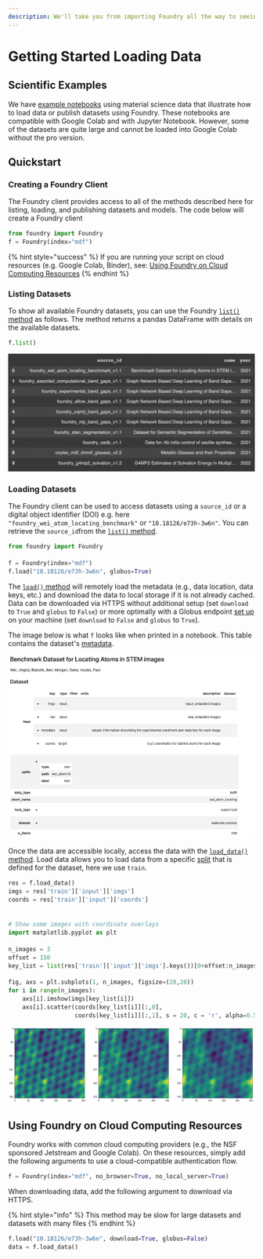 ```yaml
---
description: We'll take you from importing Foundry all the way to seeing your data.
---
```


# Getting Started Loading Data

## Scientific Examples

We have [example notebooks](https://github.com/MLMI2-CSSI/foundry/tree/main/examples) using material science data that illustrate how to load data or publish datasets using Foundry. These notebooks are compatible with Google Colab and with Jupyter Notebook. However, some of the datasets are quite large and cannot be loaded into Google Colab without the pro version.

## Quickstart

### Creating a Foundry Client

The Foundry client provides access to all of the methods described here for listing, loading, and publishing datasets and models. The code below will create a Foundry client&#x20;

```python
from foundry import Foundry
f = Foundry(index="mdf")
```

{% hint style="success" %}
If you are running your script on cloud resources (e.g. Google Colab, Binder), see: [Using Foundry on Cloud Computing Resources](examples.md#using-foundry-on-cloud-computing-resources)
{% endhint %}

### Listing Datasets

To show all available Foundry datasets, you can use the Foundry [`list()` method](concepts/methods.md#.list) as follows. The method returns a pandas DataFrame with details on the available datasets.

```python
f.list()
```

![The returned Dataframe from f.list()](<.gitbook/assets/Screen Shot 2022-01-27 at 1.29.23 PM (1).png>)

### Loading Datasets

The Foundry client can be used to access datasets using a `source_id` or a digital object identifier (DOI) e.g. here `"foundry_wei_atom_locating_benchmark"` or `"10.18126/e73h-3w6n"`_._ You can retrieve the `source_id`from the [`list()` method](examples.md#listing-datasets).

```python
from foundry import Foundry

f = Foundry(index="mdf")
f.load("10.18126/e73h-3w6n", globus=True)
```

The [`load()` method](concepts/methods.md#.load) will remotely load the metadata (e.g., data location, data keys, etc.) and download the data to local storage if it is not already cached. Data can be downloaded via HTTPS without additional setup (set `download` to `True` and `globus` to `False`) or more optimally with a Globus endpoint [set up](https://www.globus.org/globus-connect-personal) on your machine (set `download` to `False` and `globus` to `True`).&#x20;

The image below is what `f` looks like when printed in a notebook. This table contains the dataset's [metadata](concepts/foundry-datasets.md#descriptive-metadata).

![](../.gitbook/assets/image.png)

Once the data are accessible locally, access the data with the [`load_data()` method](concepts/methods.md#.load\_data). Load data allows you to load data from a specific [split](concepts/foundry-datasets.md#splits) that is defined for the dataset, here we use `train`.&#x20;

```python
res = f.load_data()
imgs = res['train']['input']['imgs']
coords = res['train']['input']['coords']


# Show some images with coordinate overlays
import matplotlib.pyplot as plt

n_images = 3
offset = 150
key_list = list(res['train']['input']['imgs'].keys())[0+offset:n_images+offset]

fig, axs = plt.subplots(1, n_images, figsize=(20,20))
for i in range(n_images):
    axs[i].imshow(imgs[key_list[i]])
    axs[i].scatter(coords[key_list[i]][:,0], 
                   coords[key_list[i]][:,1], s = 20, c = 'r', alpha=0.5)
```

![Overlay of a STEM image with atomic coordinate labels (red dots)](<../.gitbook/assets/image (1).png>)

## Using Foundry on Cloud Computing Resources

Foundry works with common cloud computing providers (e.g., the NSF sponsored Jetstream and Google Colab). On these resources, simply add the following arguments to use a cloud-compatible authentication flow.

```python
f = Foundry(index="mdf", no_browser=True, no_local_server=True)
```

When downloading data, add the following argument to download via HTTPS.

{% hint style="info" %}
This method may be slow for large datasets and datasets with many files
{% endhint %}

```python
f.load("10.18126/e73h-3w6n", download=True, globus=False)
data = f.load_data()
```

